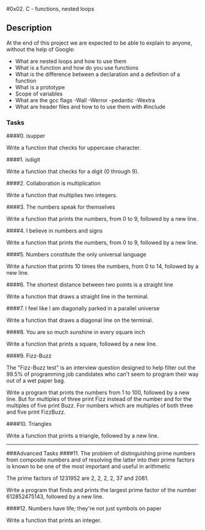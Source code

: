 #0x02. C - functions, nested loops 
## Description
At the end of this project we are expected to be able to explain to anyone, without the help of Google:
- What are nested loops and how to use them
- What is a function and how do you use functions
- What is the difference between a declaration and a definition of a function
- What is a prototype
- Scope of variables
- What are the gcc flags -Wall -Werror -pedantic -Wextra
- What are header files and how to to use them with #include

### Tasks
####0. isupper

Write a function that checks for uppercase character.

####1. isdigit

Write a function that checks for a digit (0 through 9).

####2. Collaboration is multiplication

Write a function that multiplies two integers.

####3. The numbers speak for themselves

Write a function that prints the numbers, from 0 to 9, followed by a new line.

####4. I believe in numbers and signs

Write a function that prints the numbers, from 0 to 9, followed by a new line.

####5. Numbers constitute the only universal language

Write a function that prints 10 times the numbers, from 0 to 14, followed by a new line.

####6. The shortest distance between two points is a straight line

Write a function that draws a straight line in the terminal.

####7. I feel like I am diagonally parked in a parallel universe

Write a function that draws a diagonal line on the terminal.

####8. You are so much sunshine in every square inch

Write a function that prints a square, followed by a new line.

####9. Fizz-Buzz

The "Fizz-Buzz test" is an interview question designed to help filter out the 99.5% of programming job candidates who can't seem to program their way out of a wet paper bag.

Write a program that prints the numbers from 1 to 100, followed by a new line. But for multiples of three print Fizz instead of the number and for the multiples of five print Buzz. For numbers which are multiples of both three and five print FizzBuzz.

####10. Triangles

Write a function that prints a triangle, followed by a new line.
___
###Advanced Tasks
####11. The problem of distinguishing prime numbers from composite numbers and of resolving the latter into their prime factors is known to be one of the most important and useful in arithmetic

The prime factors of 1231952 are 2, 2, 2, 2, 37 and 2081.

Write a program that finds and prints the largest prime factor of the number 612852475143, followed by a new line.

####12. Numbers have life; they're not just symbols on paper

Write a function that prints an integer.